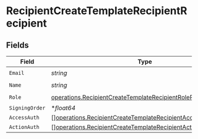 # RecipientCreateTemplateRecipientRecipient


## Fields

| Field                                                                                                                                          | Type                                                                                                                                           | Required                                                                                                                                       | Description                                                                                                                                    |
| ---------------------------------------------------------------------------------------------------------------------------------------------- | ---------------------------------------------------------------------------------------------------------------------------------------------- | ---------------------------------------------------------------------------------------------------------------------------------------------- | ---------------------------------------------------------------------------------------------------------------------------------------------- |
| `Email`                                                                                                                                        | *string*                                                                                                                                       | :heavy_check_mark:                                                                                                                             | N/A                                                                                                                                            |
| `Name`                                                                                                                                         | *string*                                                                                                                                       | :heavy_check_mark:                                                                                                                             | N/A                                                                                                                                            |
| `Role`                                                                                                                                         | [operations.RecipientCreateTemplateRecipientRoleRequest](../../models/operations/recipientcreatetemplaterecipientrolerequest.md)               | :heavy_check_mark:                                                                                                                             | N/A                                                                                                                                            |
| `SigningOrder`                                                                                                                                 | **float64*                                                                                                                                     | :heavy_minus_sign:                                                                                                                             | N/A                                                                                                                                            |
| `AccessAuth`                                                                                                                                   | [][operations.RecipientCreateTemplateRecipientAccessAuthRequest](../../models/operations/recipientcreatetemplaterecipientaccessauthrequest.md) | :heavy_minus_sign:                                                                                                                             | N/A                                                                                                                                            |
| `ActionAuth`                                                                                                                                   | [][operations.RecipientCreateTemplateRecipientActionAuthRequest](../../models/operations/recipientcreatetemplaterecipientactionauthrequest.md) | :heavy_minus_sign:                                                                                                                             | N/A                                                                                                                                            |